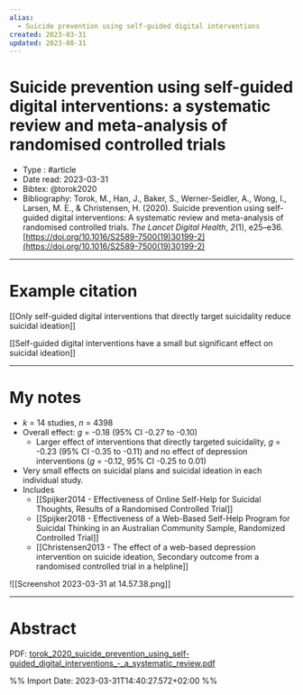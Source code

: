 ```yaml
---
alias:
  - Suicide prevention using self-guided digital interventions
created: 2023-03-31
updated: 2023-08-31
---
```


# Suicide prevention using self-guided digital interventions: a systematic review and meta-analysis of randomised controlled trials

- Type : #article 
- Date read: 2023-03-31
- Bibtex: @torok2020
- Bibliography: Torok, M., Han, J., Baker, S., Werner-Seidler, A., Wong, I., Larsen, M. E., & Christensen, H. (2020). Suicide prevention using self-guided digital interventions: A systematic review and meta-analysis of randomised controlled trials. _The Lancet Digital Health_, _2_(1), e25–e36. [https://doi.org/10.1016/S2589-7500(19)30199-2](https://doi.org/10.1016/S2589-7500(19)30199-2)

---
# Example citation

[[Only self-guided digital interventions that directly target suicidality reduce suicidal ideation]]

[[Self-guided digital interventions have a small but significant effect on suicidal ideation]]

---
# My notes
- *k* = 14 studies, *n* = 4398
- Overall effect: *g* = -0.18 (95% CI -0.27 to -0.10)
	- Larger effect of interventions that directly targeted suicidality, *g* = -0.23 (95% CI -0.35 to -0.11) and no effect of depression interventions (*g* = -0.12, 95% CI -0.25 to 0.01)
- Very small effects on suicidal plans and suicidal ideation in each individual study.
- Includes
	- [[Spijker2014 - Effectiveness of Online Self-Help for Suicidal Thoughts, Results of a Randomised Controlled Trial]]
	- [[Spijker2018 - Effectiveness of a Web-Based Self-Help Program for Suicidal Thinking in an Australian Community Sample, Randomized Controlled Trial]]
	- [[Christensen2013 - The effect of a web-based depression intervention on suicide ideation, Secondary outcome from a randomised controlled trial in a helpline]]


![[Screenshot 2023-03-31 at 14.57.38.png]]

---

# Abstract

PDF: [torok_2020_suicide_prevention_using_self-guided_digital_interventions_-_a_systematic_review.pdf](file:///Users/oskarflygare/Library/CloudStorage/OneDrive-KarolinskaInstitutet/30-39%20Resources/37%20-%20Personal%20research%20library/zotero-articles/Torok/torok_2020_suicide_prevention_using_self-guided_digital_interventions_-_a_systematic_review.pdf)

%% Import Date: 2023-03-31T14:40:27.572+02:00 %%
